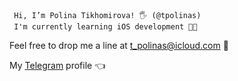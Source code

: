      Hi, I’m Polina Tikhomirova! 🖐 (@tpolinas) 
     I'm currently learning iOS development 🔨📱
   Feel free to drop me a line at t_polinas@icloud.com 📩 
   
   My [Telegram](https://t.me/t_polinas) profile 👈
   
